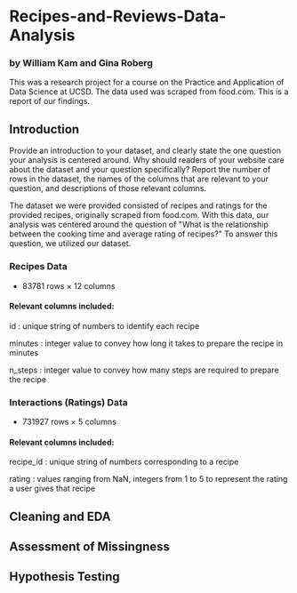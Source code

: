 # Recipes-and-Reviews-Data-Analysis
### by William Kam and Gina Roberg

This was a research project for a course on the Practice and Application of Data Science at UCSD.  The data used was scraped from food.com.  This is a report of our findings.

## Introduction
Provide an introduction to your dataset, and clearly state the one question your analysis is centered around. Why should readers of your website care about the dataset and your question specifically? Report the number of rows in the dataset, the names of the columns that are relevant to your question, and descriptions of those relevant columns.

The dataset we were provided consisted of recipes and ratings for the provided recipes, originally scraped from food.com.  With this data, our analysis was centered around the question of "What is the relationship between the cooking time and average rating of recipes?"  To answer this question, we utilized our dataset. 

### Recipes Data 
- 83781 rows × 12 columns

#### Relevant columns included: 
id
: unique string of numbers to identify each recipe

minutes
: integer value to convey how long it takes to prepare the recipe in minutes

n_steps
: integer value to convey how many steps are required to prepare the recipe



### Interactions (Ratings) Data
- 731927 rows × 5 columns

#### Relevant columns included:
recipe_id
: unique string of numbers corresponding to a recipe

rating
: values ranging from NaN, integers from 1 to 5 to represent the rating a user gives that recipe


## Cleaning and EDA

## Assessment of Missingness

## Hypothesis Testing


